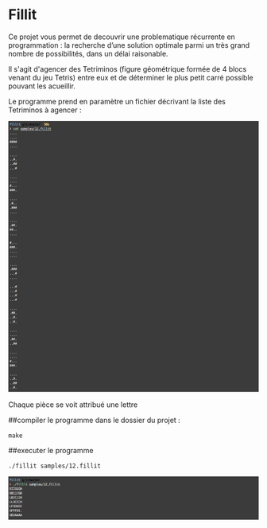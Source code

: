 # Fillit

Ce projet vous permet de decouvrir une problematique récurrente en programmation : la recherche d’une solution optimale parmi un très grand nombre de possibilités, dans un délai raisonable.

Il s'agit d'agencer des Tetriminos (figure géométrique formée de 4 blocs venant du jeu Tetris) entre eux et de déterminer le plus petit carré possible pouvant les acueillir.

Le programme prend en paramètre un fichier décrivant la liste des Tetriminos à agencer :

![alt text](ressources/map.png "map")

Chaque pièce se voit attribué une lettre

##compiler le programme
dans le dossier du projet :
```
make
```

##executer le programme
```
./fillit samples/12.fillit
```

![alt text](ressources/output.png "output")
